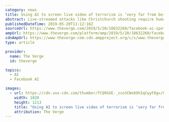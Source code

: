 ```yaml
---
category: news
title: Using AI to screen live video of terrorism is ‘very far from being solved,’ says Facebook AI chief
abstract: Live-streamed attacks like Christchurch shooting require human moderation
publishedDateTime: 2019-05-20T11:12:16Z
sourceUrl: https://www.theverge.com/2019/5/20/18632260/facebook-ai-spot-terrorist-content-live-stream-far-from-solved-yann-lecun
ampUrl: https://www.theverge.com/platform/amp/2019/5/20/18632260/facebook-ai-spot-terrorist-content-live-stream-far-from-solved-yann-lecun
cdnAmpUrl: https://www-theverge-com.cdn.ampproject.org/c/s/www.theverge.com/platform/amp/2019/5/20/18632260/facebook-ai-spot-terrorist-content-live-stream-far-from-solved-yann-lecun
type: article

provider:
  name: The Verge
  id: theverge

topics:
  - AI
  - Facebook AI

images:
  - url: https://cdn.vox-cdn.com/thumbor/fCQ9GXE-_zco3CWx6OhIqCwyF8g=/0x0:2040x1360/920x613/filters:focal(857x517:1183x843)/cdn.vox-cdn.com/uploads/chorus_image/image/63864964/acastro_180828_1777_facebook_0001.0.0.jpg
    width: 1820
    height: 1213
    title: "Using AI to screen live video of terrorism is ‘very far from being solved,’ says Facebook AI chief"
    attribution: The Verge
---
```

